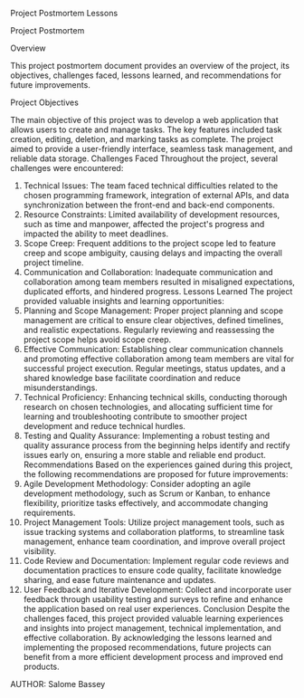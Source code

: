 
Project Postmortem Lessons

Project Postmortem

Overview

This project postmortem document provides an overview of the project, its objectives, challenges faced, lessons learned, and recommendations for future improvements.

Project Objectives

The main objective of this project was to develop a web application that allows users to create and manage tasks. The key features included task creation, editing, deletion, and marking tasks as complete. The project aimed to provide a user-friendly interface, seamless task management, and reliable data storage.
Challenges Faced
Throughout the project, several challenges were encountered:
1.	Technical Issues: The team faced technical difficulties related to the chosen programming framework, integration of external APIs, and data synchronization between the front-end and back-end components.
2.	Resource Constraints: Limited availability of development resources, such as time and manpower, affected the project's progress and impacted the ability to meet deadlines.
3.	Scope Creep: Frequent additions to the project scope led to feature creep and scope ambiguity, causing delays and impacting the overall project timeline.
4.	Communication and Collaboration: Inadequate communication and collaboration among team members resulted in misaligned expectations, duplicated efforts, and hindered progress.
Lessons Learned
The project provided valuable insights and learning opportunities:
1.	Planning and Scope Management: Proper project planning and scope management are critical to ensure clear objectives, defined timelines, and realistic expectations. Regularly reviewing and reassessing the project scope helps avoid scope creep.
2.	Effective Communication: Establishing clear communication channels and promoting effective collaboration among team members are vital for successful project execution. Regular meetings, status updates, and a shared knowledge base facilitate coordination and reduce misunderstandings.
3.	Technical Proficiency: Enhancing technical skills, conducting thorough research on chosen technologies, and allocating sufficient time for learning and troubleshooting contribute to smoother project development and reduce technical hurdles.
4.	Testing and Quality Assurance: Implementing a robust testing and quality assurance process from the beginning helps identify and rectify issues early on, ensuring a more stable and reliable end product.
Recommendations
Based on the experiences gained during this project, the following recommendations are proposed for future improvements:
1.	Agile Development Methodology: Consider adopting an agile development methodology, such as Scrum or Kanban, to enhance flexibility, prioritize tasks effectively, and accommodate changing requirements.
2.	Project Management Tools: Utilize project management tools, such as issue tracking systems and collaboration platforms, to streamline task management, enhance team coordination, and improve overall project visibility.
3.	Code Review and Documentation: Implement regular code reviews and documentation practices to ensure code quality, facilitate knowledge sharing, and ease future maintenance and updates.
4.	User Feedback and Iterative Development: Collect and incorporate user feedback through usability testing and surveys to refine and enhance the application based on real user experiences.
Conclusion
Despite the challenges faced, this project provided valuable learning experiences and insights into project management, technical implementation, and effective collaboration. By acknowledging the lessons learned and implementing the proposed recommendations, future projects can benefit from a more efficient development process and improved end products.

AUTHOR:  Salome Bassey
